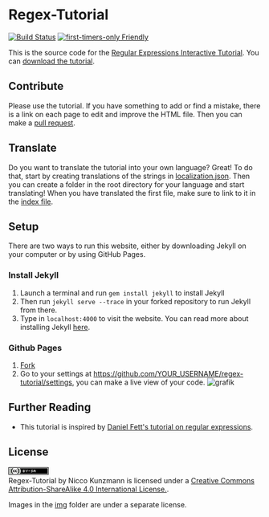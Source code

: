 Regex-Tutorial
==============

[![Build Status](https://travis-ci.org/CoderDojoPotsdam/regex-tutorial.svg?branch=master)](https://travis-ci.org/CoderDojoPotsdam/regex-tutorial)
[![first-timers-only Friendly](https://img.shields.io/badge/first--timers--only-friendly-blue.svg)](http://www.firsttimersonly.com/)

This is the source code for the [Regular Expressions Interactive Tutorial][site].
You can [download the tutorial][download].

Contribute
---------

Please use the tutorial.
If you have something to add or find a mistake, there is a link on each page to edit and improve the HTML file.
Then you can make a [pull request][pr].

Translate
-------

Do you want to translate the tutorial into your own language? Great!
To do that, start by creating translations of the strings in [localization.json](https://github.com/CoderDojoPotsdam/regex-tutorial/blob/master/_data/localization.json).
Then you can create a folder in the root directory for your language and start translating!
When you have translated the first file, make sure to link to it in the [index file](https://github.com/CoderDojoPotsdam/regex-tutorial/blob/master/index.html).

Setup
-----

There are two ways to run this website, either by downloading Jekyll on your computer or by using GitHub Pages.

### Install Jekyll

1. Launch a terminal and run `gem install jekyll` to install Jekyll
2. Then run `jekyll serve --trace` in your forked repository to run Jekyll from there.
3. Type in `localhost:4000` to visit the website.
You can read more about installing Jekyll [here](https://jekyllrb.com/docs/installation/).

### Github Pages
1. [Fork](https://github.com/CoderDojoPotsdam/regex-tutorial/fork)
2. Go to your settings at https://github.com/YOUR_USERNAME/regex-tutorial/settings, you can make a live view of your code.
   ![grafik](https://cloud.githubusercontent.com/assets/564768/25693552/351efdcc-30aa-11e7-87a6-56ad0c3b99c7.png)

Further Reading
------------------------
- This tutorial is inspired by [Daniel Fett's tutorial on regular expressions][fett1].

License
------

<a rel="license" href="http://creativecommons.org/licenses/by-sa/4.0/"><img alt="Creative Commons Lizenzvertrag" style="border-width:0" src="img/cc-by-sa.png" /></a><br />
<span xmlns:dct="http://purl.org/dc/terms/" href="http://purl.org/dc/dcmitype/InteractiveResource" property="dct:title" rel="dct:type">Regex-Tutorial</span> by <span xmlns:cc="http://creativecommons.org/ns#" property="cc:attributionName">Nicco Kunzmann</span>  is licensed under a <a rel="license" href="http://creativecommons.org/licenses/by-sa/4.0/">Creative Commons Attribution-ShareAlike 4.0 International License.</a>.


Images in the [img](https://github.com/CoderDojoPotsdam/regex-tutorial/tree/master/img) folder are under a separate license.


[site]: https://coderdojopotsdam.github.io/regex-tutorial
[fett1]: https://www.danielfett.de/de/tutorials/tutorial-regulare-ausdrucke/
[pr]: https://github.com/CoderDojoPotsdam/regex-tutorial/compare
[download]: https://niccokunzmann.github.io/download_latest/regex-tutorial.zip
